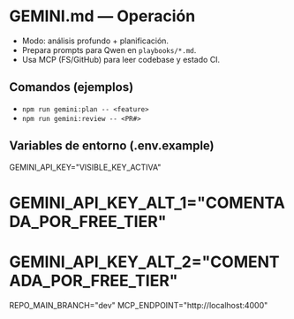 
# GEMINI.md — Operación

- Modo: análisis profundo + planificación.
- Prepara prompts para Qwen en `playbooks/*.md`.
- Usa MCP (FS/GitHub) para leer codebase y estado CI.

## Comandos (ejemplos)
- `npm run gemini:plan -- <feature>`
- `npm run gemini:review -- <PR#>`

## Variables de entorno (.env.example)
GEMINI_API_KEY="VISIBLE_KEY_ACTIVA"
# GEMINI_API_KEY_ALT_1="COMENTADA_POR_FREE_TIER"
# GEMINI_API_KEY_ALT_2="COMENTADA_POR_FREE_TIER"
REPO_MAIN_BRANCH="dev"
MCP_ENDPOINT="http://localhost:4000"
